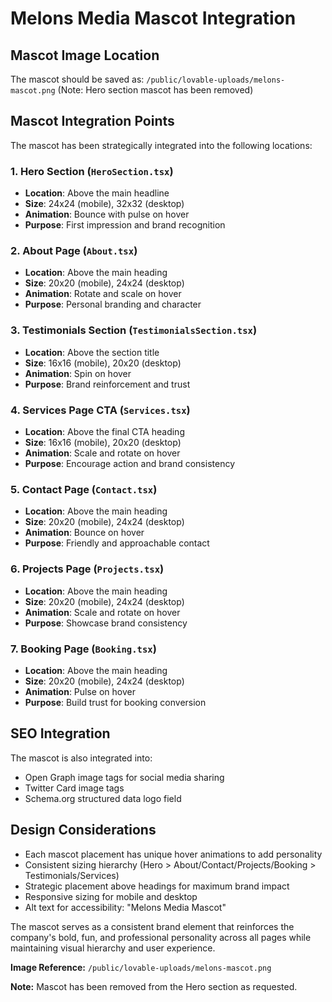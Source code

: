 # Melons Media Mascot Integration

## Mascot Image Location
The mascot should be saved as: `/public/lovable-uploads/melons-mascot.png` (Note: Hero section mascot has been removed)

## Mascot Integration Points
The mascot has been strategically integrated into the following locations:

### 1. Hero Section (`HeroSection.tsx`)
- **Location**: Above the main headline
- **Size**: 24x24 (mobile), 32x32 (desktop)
- **Animation**: Bounce with pulse on hover
- **Purpose**: First impression and brand recognition

### 2. About Page (`About.tsx`)
- **Location**: Above the main heading
- **Size**: 20x20 (mobile), 24x24 (desktop)
- **Animation**: Rotate and scale on hover
- **Purpose**: Personal branding and character

### 3. Testimonials Section (`TestimonialsSection.tsx`)
- **Location**: Above the section title
- **Size**: 16x16 (mobile), 20x20 (desktop)
- **Animation**: Spin on hover
- **Purpose**: Brand reinforcement and trust

### 4. Services Page CTA (`Services.tsx`)
- **Location**: Above the final CTA heading
- **Size**: 16x16 (mobile), 20x20 (desktop)
- **Animation**: Scale and rotate on hover
- **Purpose**: Encourage action and brand consistency

### 5. Contact Page (`Contact.tsx`)
- **Location**: Above the main heading
- **Size**: 20x20 (mobile), 24x24 (desktop)
- **Animation**: Bounce on hover
- **Purpose**: Friendly and approachable contact

### 6. Projects Page (`Projects.tsx`)
- **Location**: Above the main heading
- **Size**: 20x20 (mobile), 24x24 (desktop)
- **Animation**: Scale and rotate on hover
- **Purpose**: Showcase brand consistency

### 7. Booking Page (`Booking.tsx`)
- **Location**: Above the main heading
- **Size**: 20x20 (mobile), 24x24 (desktop)
- **Animation**: Pulse on hover
- **Purpose**: Build trust for booking conversion

## SEO Integration
The mascot is also integrated into:
- Open Graph image tags for social media sharing
- Twitter Card image tags
- Schema.org structured data logo field

## Design Considerations
- Each mascot placement has unique hover animations to add personality
- Consistent sizing hierarchy (Hero > About/Contact/Projects/Booking > Testimonials/Services)
- Strategic placement above headings for maximum brand impact
- Responsive sizing for mobile and desktop
- Alt text for accessibility: "Melons Media Mascot"

The mascot serves as a consistent brand element that reinforces the company's bold, fun, and professional personality across all pages while maintaining visual hierarchy and user experience.

**Image Reference:** `/public/lovable-uploads/melons-mascot.png`

**Note:** Mascot has been removed from the Hero section as requested.
